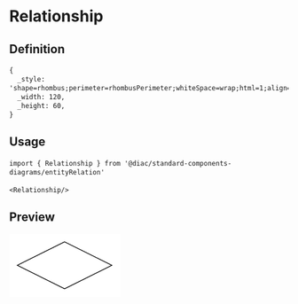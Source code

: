 # Relationship

## Definition

```
{
  _style: 'shape=rhombus;perimeter=rhombusPerimeter;whiteSpace=wrap;html=1;align=center;',
  _width: 120,
  _height: 60,
}
```

## Usage

```
import { Relationship } from '@diac/standard-components-diagrams/entityRelation'

<Relationship/>
```

## Preview

<img src="./relationship.png" width="200"/>
